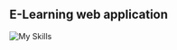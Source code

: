 ## E-Learning web application

![My Skills](https://skills.thijs.gg/icons?i=typescript,react,graphql,prisma,postgres,nestjs&theme=light)
